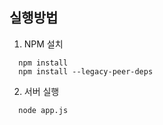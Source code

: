 ## 실행방법
1. NPM 설치
```npm
  npm install
  npm install --legacy-peer-deps
```
2. 서버 실행
```npm
  node app.js
```
  